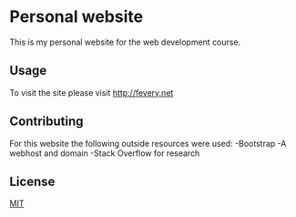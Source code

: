 # Personal website

This is my personal website for the web development course.

## Usage

To visit the site please visit http://fevery.net

## Contributing

For this website the following outside resources were used:
-Bootstrap
-A webhost and domain
-Stack Overflow for research

## License

[MIT](https://choosealicense.com/licenses/mit/)